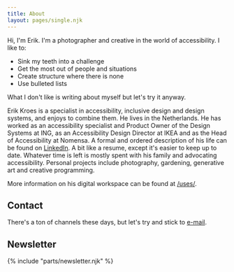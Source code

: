 ```yaml
---
title: About
layout: pages/single.njk
---
```


Hi, I'm Erik. I'm a photographer and creative in the world of accessibility. I like to:

- Sink my teeth into a challenge
- Get the most out of people and situations
- Create structure where there is none
- Use bulleted lists

What I don't like is writing about myself but let's try it anyway.

Erik Kroes is a specialist in accessibility, inclusive design and design systems, and enjoys to combine them. He lives in the Netherlands. He has worked as an accessibility specialist and Product Owner of the Design Systems at ING, as an Accessibility Design Director at IKEA and as the Head of Accessibility at Nomensa. A formal and ordered description of his life can be found on [LinkedIn](https://www.LinkedIn.com/in/ErikKroes/). A bit like a resume, except it's easier to keep up to date. 
Whatever time is left is mostly spent with his family and advocating accessibility. Personal projects include photography, gardening, generative art and creative programming.

More information on his digital workspace can be found at [/uses/](/uses/).

## Contact

There's a ton of channels these days, but let's try and stick to [e-mail](hi@erikkroes.nl).

## Newsletter

{% include "parts/newsletter.njk" %}